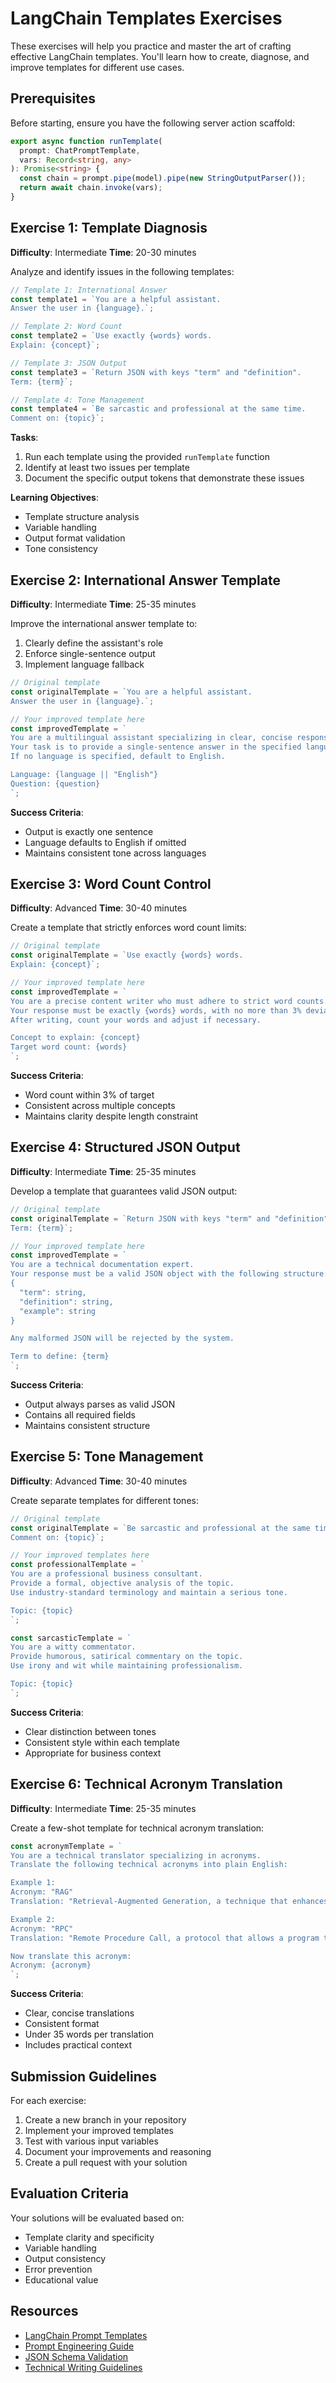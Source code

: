 # LangChain Templates Exercises

These exercises will help you practice and master the art of crafting effective LangChain templates. You'll learn how to create, diagnose, and improve templates for different use cases.

## Prerequisites

Before starting, ensure you have the following server action scaffold:

```typescript
export async function runTemplate(
  prompt: ChatPromptTemplate,
  vars: Record<string, any>
): Promise<string> {
  const chain = prompt.pipe(model).pipe(new StringOutputParser());
  return await chain.invoke(vars);
}
```

## Exercise 1: Template Diagnosis
**Difficulty**: Intermediate
**Time**: 20-30 minutes

Analyze and identify issues in the following templates:

```typescript
// Template 1: International Answer
const template1 = `You are a helpful assistant.
Answer the user in {language}.`;

// Template 2: Word Count
const template2 = `Use exactly {words} words.
Explain: {concept}`;

// Template 3: JSON Output
const template3 = `Return JSON with keys "term" and "definition".
Term: {term}`;

// Template 4: Tone Management
const template4 = `Be sarcastic and professional at the same time.
Comment on: {topic}`;
```

**Tasks**:
1. Run each template using the provided `runTemplate` function
2. Identify at least two issues per template
3. Document the specific output tokens that demonstrate these issues

**Learning Objectives**:
- Template structure analysis
- Variable handling
- Output format validation
- Tone consistency

## Exercise 2: International Answer Template
**Difficulty**: Intermediate
**Time**: 25-35 minutes

Improve the international answer template to:
1. Clearly define the assistant's role
2. Enforce single-sentence output
3. Implement language fallback

```typescript
// Original template
const originalTemplate = `You are a helpful assistant.
Answer the user in {language}.`;

// Your improved template here
const improvedTemplate = `
You are a multilingual assistant specializing in clear, concise responses.
Your task is to provide a single-sentence answer in the specified language.
If no language is specified, default to English.

Language: {language || "English"}
Question: {question}
`;
```

**Success Criteria**:
- Output is exactly one sentence
- Language defaults to English if omitted
- Maintains consistent tone across languages

## Exercise 3: Word Count Control
**Difficulty**: Advanced
**Time**: 30-40 minutes

Create a template that strictly enforces word count limits:

```typescript
// Original template
const originalTemplate = `Use exactly {words} words.
Explain: {concept}`;

// Your improved template here
const improvedTemplate = `
You are a precise content writer who must adhere to strict word counts.
Your response must be exactly {words} words, with no more than 3% deviation.
After writing, count your words and adjust if necessary.

Concept to explain: {concept}
Target word count: {words}
`;
```

**Success Criteria**:
- Word count within 3% of target
- Consistent across multiple concepts
- Maintains clarity despite length constraint

## Exercise 4: Structured JSON Output
**Difficulty**: Intermediate
**Time**: 25-35 minutes

Develop a template that guarantees valid JSON output:

```typescript
// Original template
const originalTemplate = `Return JSON with keys "term" and "definition".
Term: {term}`;

// Your improved template here
const improvedTemplate = `
You are a technical documentation expert.
Your response must be a valid JSON object with the following structure:
{
  "term": string,
  "definition": string,
  "example": string
}

Any malformed JSON will be rejected by the system.

Term to define: {term}
`;
```

**Success Criteria**:
- Output always parses as valid JSON
- Contains all required fields
- Maintains consistent structure

## Exercise 5: Tone Management
**Difficulty**: Advanced
**Time**: 30-40 minutes

Create separate templates for different tones:

```typescript
// Original template
const originalTemplate = `Be sarcastic and professional at the same time.
Comment on: {topic}`;

// Your improved templates here
const professionalTemplate = `
You are a professional business consultant.
Provide a formal, objective analysis of the topic.
Use industry-standard terminology and maintain a serious tone.

Topic: {topic}
`;

const sarcasticTemplate = `
You are a witty commentator.
Provide humorous, satirical commentary on the topic.
Use irony and wit while maintaining professionalism.

Topic: {topic}
`;
```

**Success Criteria**:
- Clear distinction between tones
- Consistent style within each template
- Appropriate for business context

## Exercise 6: Technical Acronym Translation
**Difficulty**: Intermediate
**Time**: 25-35 minutes

Create a few-shot template for technical acronym translation:

```typescript
const acronymTemplate = `
You are a technical translator specializing in acronyms.
Translate the following technical acronyms into plain English:

Example 1:
Acronym: "RAG"
Translation: "Retrieval-Augmented Generation, a technique that enhances AI responses by retrieving relevant information from a knowledge base."

Example 2:
Acronym: "RPC"
Translation: "Remote Procedure Call, a protocol that allows a program to execute code on another computer as if it were local."

Now translate this acronym:
Acronym: {acronym}
`;
```

**Success Criteria**:
- Clear, concise translations
- Consistent format
- Under 35 words per translation
- Includes practical context

## Submission Guidelines

For each exercise:
1. Create a new branch in your repository
2. Implement your improved templates
3. Test with various input variables
4. Document your improvements and reasoning
5. Create a pull request with your solution

## Evaluation Criteria

Your solutions will be evaluated based on:
- Template clarity and specificity
- Variable handling
- Output consistency
- Error prevention
- Educational value

## Resources

- [LangChain Prompt Templates](https://js.langchain.com/docs/modules/model_io/prompts/)
- [Prompt Engineering Guide](https://www.promptingguide.ai/)
- [JSON Schema Validation](https://json-schema.org/)
- [Technical Writing Guidelines](https://developers.google.com/tech-writing)

